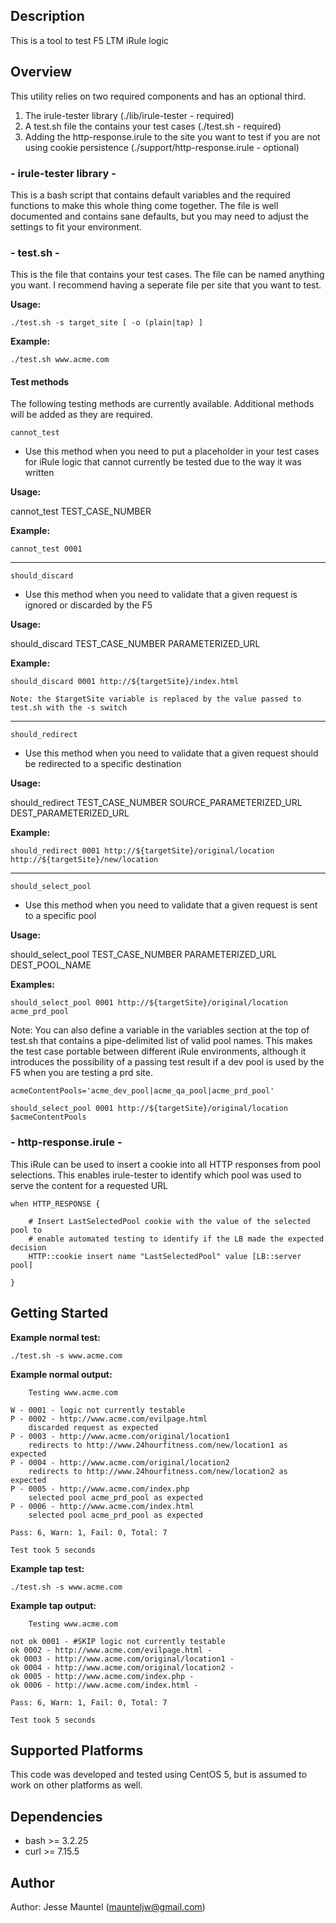 ## Description

This is a tool to test F5 LTM iRule logic

## Overview

This utility relies on two required components and has an optional third.  

1. The irule-tester library (./lib/irule-tester - required)
2. A test.sh file the contains your test cases (./test.sh - required)
3. Adding the http-response.irule to the site you want to test if you are not
   using cookie persistence (./support/http-response.irule - optional)

### - irule-tester library - 

This is a bash script that contains default variables and the required 
functions to make this whole thing come together.  The file is well documented 
and contains sane defaults, but you may need to adjust the settings to fit 
your environment.

### - test.sh -

This is the file that contains your test cases.  The file can be named 
anything you want.  I recommend having a seperate file per site that 
you want to test.

**Usage:**

	./test.sh -s target_site [ -o (plain|tap) ]

**Example:**

	./test.sh www.acme.com

#### Test methods

The following testing methods are currently available.  Additional methods 
will be added as they are required.

`cannot_test` 

  * Use this method when you need to put a placeholder in your test cases for iRule logic that cannot currently be tested due to the way it was written

**Usage:**

  cannot\_test TEST\_CASE\_NUMBER

**Example:**

	cannot_test 0001

---

`should_discard`

  + Use this method when you need to validate that a given request is ignored or discarded by the F5

**Usage:**

  should\_discard TEST\_CASE\_NUMBER PARAMETERIZED\_URL

**Example:**

	should_discard 0001 http://${targetSite}/index.html 
	
	Note: the $targetSite variable is replaced by the value passed to test.sh with the -s switch

---

`should_redirect`

  + Use this method when you need to validate that a given request should be redirected to a specific destination

**Usage:**

  should\_redirect TEST\_CASE\_NUMBER SOURCE\_PARAMETERIZED\_URL DEST\_PARAMETERIZED\_URL

**Example:**

	should_redirect 0001 http://${targetSite}/original/location http://${targetSite}/new/location

---

`should_select_pool`

  + Use this method when you need to validate that a given request is sent to a specific pool

**Usage:**

  should\_select\_pool TEST\_CASE\_NUMBER PARAMETERIZED\_URL DEST\_POOL\_NAME

**Examples:**

	should_select_pool 0001 http://${targetSite}/original/location acme_prd_pool

Note: You can also define a variable in the variables section at the top of test.sh that contains a pipe-delimited list of valid pool names.  This makes the test case portable between different iRule environments, although it introduces the possibility of a passing test result if a dev pool is used by the F5 when you are testing a prd site.

	acmeContentPools='acme_dev_pool|acme_qa_pool|acme_prd_pool'

	should_select_pool 0001 http://${targetSite}/original/location $acmeContentPools


### - http-response.irule - 

This iRule can be used to insert a cookie into all HTTP responses from pool 
selections.  This enables irule-tester to identify which pool was used to 
serve the content for a requested URL

	when HTTP_RESPONSE {
	
		# Insert LastSelectedPool cookie with the value of the selected pool to
		# enable automated testing to identify if the LB made the expected decision
		HTTP::cookie insert name "LastSelectedPool" value [LB::server pool]
	
	}

## Getting Started

**Example normal test:**

	./test.sh -s www.acme.com
	
**Example normal output:**

		Testing www.acme.com

	W - 0001 - logic not currently testable
	P - 0002 - http://www.acme.com/evilpage.html
		discarded request as expected
	P - 0003 - http://www.acme.com/original/location1
		redirects to http://www.24hourfitness.com/new/location1 as expected
	P - 0004 - http://www.acme.com/original/location2
		redirects to http://www.24hourfitness.com/new/location2 as expected
	P - 0005 - http://www.acme.com/index.php
		selected pool acme_prd_pool as expected
	P - 0006 - http://www.acme.com/index.html
		selected pool acme_prd_pool as expected
	
	Pass: 6, Warn: 1, Fail: 0, Total: 7
	
	Test took 5 seconds
	
**Example tap test:**

	./test.sh -s www.acme.com
	
**Example tap output:**

		Testing www.acme.com

	not ok 0001 - #SKIP logic not currently testable
	ok 0002 - http://www.acme.com/evilpage.html -
	ok 0003 - http://www.acme.com/original/location1 -
	ok 0004 - http://www.acme.com/original/location2 -
	ok 0005 - http://www.acme.com/index.php -
	ok 0006 - http://www.acme.com/index.html -
	
	Pass: 6, Warn: 1, Fail: 0, Total: 7
	
	Test took 5 seconds

## Supported Platforms

This code was developed and tested using CentOS 5, but is assumed to work
on other platforms as well.


## Dependencies

* bash >= 3.2.25
* curl >= 7.15.5


## Author

Author: Jesse Mauntel (maunteljw@gmail.com)
